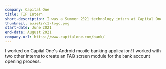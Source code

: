 ```yaml
---
company: Capital One
title: TIP Intern
short-description: I was a Summer 2021 technology intern at Capital One
thumbnail: assets/c1-logo.png
start-date: June 2021
end-date: August 2021
company-url: https://www.capitalone.com/bank/
---
```

I worked on Capital One's Android mobile banking application! I worked with two other interns to create an FAQ screen module for the bank account opening process.
